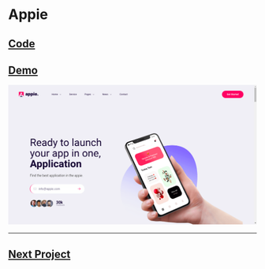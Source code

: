 # Appie

## [Code](./Code/)

## [Demo](https://appie-project.netlify.app/)

![Demo](./appie.png)

---

## [Next Project](../Kanban-Board/)
